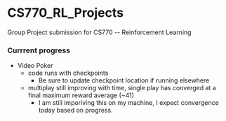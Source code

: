# CS770_RL_Projects

Group Project submission for CS770 -- Reinforcement Learning

### Currrent progress

 - Video Poker
   - code runs with checkpoints
     - Be sure to update checkpoint location if running elsewhere 
   - multiplay still improving with time, single play has converged at a final maximum reward average (~41)
     - I am still imporiving this on my machine, I expect convergence today based on progress.

